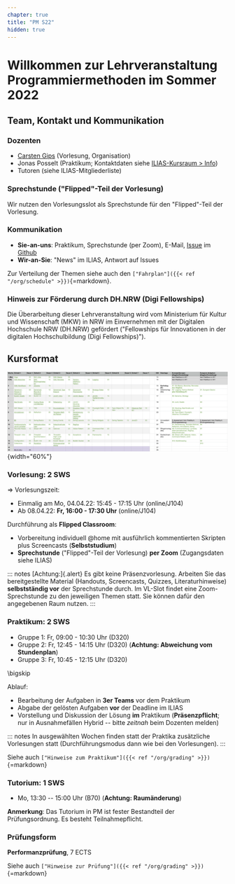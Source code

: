 ```yaml
---
chapter: true
title: "PM S22"
hidden: true
---
```



# Willkommen zur Lehrveranstaltung Programmiermethoden im Sommer 2022

## Team, Kontakt und Kommunikation

### Dozenten

-   [Carsten Gips](https://www.fh-bielefeld.de/minden/ueber-uns/personenverzeichnis/carsten-gips) (Vorlesung, Organisation)
-   Jonas Posselt (Praktikum; Kontaktdaten siehe [ILIAS-Kursraum > Info](https://www.fh-bielefeld.de/elearning/ilias.php?ref_id=1015325&cmdClass=ilinfoscreengui&cmd=showSummary&cmdNode=wr:ls:er&baseClass=ilrepositorygui#after_tabs))
-   Tutoren (siehe ILIAS-Mitgliederliste)

### Sprechstunde ("Flipped"-Teil der Vorlesung)

Wir nutzen den Vorlesungsslot als Sprechstunde für den "Flipped"-Teil der Vorlesung.

### Kommunikation

-   **Sie-an-uns**: Praktikum, Sprechstunde (per Zoom), E-Mail,
    [Issue](https://github.com/Programmiermethoden/PM-Lecture/issues/new/choose) im
    [Github](https://github.com/Programmiermethoden/PM-Lecture)
-   **Wir-an-Sie**: "News" im ILIAS, Antwort auf Issues

Zur Verteilung der Themen siehe auch den `["Fahrplan"]({{< ref "/org/schedule" >}})`{=markdown}.

### Hinweis zur Förderung durch DH.NRW (Digi Fellowships)

Die Überarbeitung dieser Lehrveranstaltung wird vom Ministerium für Kultur und
Wissenschaft (MKW) in NRW im Einvernehmen mit der Digitalen Hochschule NRW (DH.NRW)
gefördert ("Fellowships für Innovationen in der digitalen Hochschulbildung
(Digi Fellowships)").


## Kursformat

![](images/fahrplan.png){width="60%"}

### Vorlesung: 2 SWS

=> Vorlesungszeit:
*   Einmalig am Mo, 04.04.22: 15:45 - 17:15 Uhr (online/J104)
*   Ab 08.04.22: **Fr, 16:00 - 17:30 Uhr**  (online/J104)

Durchführung als **Flipped Classroom**:
*   Vorbereitung individuell \@home mit ausführlich kommentierten Skripten plus
    Screencasts (**Selbststudium**)
*   **Sprechstunde** ("Flipped"-Teil der Vorlesung) **per Zoom** (Zugangsdaten siehe ILIAS)

::: notes
[Achtung:]{.alert} Es gibt keine Präsenzvorlesung. Arbeiten Sie das bereitgestellte Material
(Handouts, Screencasts, Quizzes, Literaturhinweise) **selbstständig vor** der Sprechstunde
durch. Im VL-Slot findet eine Zoom-Sprechstunde zu den jeweiligen Themen statt. Sie können
dafür den angegebenen Raum nutzen.
:::

### Praktikum: 2 SWS

*   Gruppe 1: Fr, 09:00 - 10:30 Uhr (D320)
*   Gruppe 2: Fr, 12:45 - 14:15 Uhr (D320) (**Achtung: Abweichung vom Stundenplan**)
*   Gruppe 3: Fr, 10:45 - 12:15 Uhr (D320)

\bigskip

Ablauf:
-   Bearbeitung der Aufgaben in **3er Teams** vor dem Praktikum
-   Abgabe der gelösten Aufgaben **vor** der Deadline im ILIAS
-   Vorstellung und Diskussion der Lösung **im** Praktikum (**Präsenzpflicht**;
    nur in Ausnahmefällen Hybrid -- bitte _zeitnah_ beim Dozenten melden)

::: notes
In ausgewählten Wochen finden statt der Praktika zusätzliche Vorlesungen statt
(Durchführungsmodus dann wie bei den Vorlesungen).
:::

Siehe auch `["Hinweise zum Praktikum"]({{< ref "/org/grading" >}})`{=markdown}

### Tutorium: 1 SWS

-   Mo, 13:30 -- 15:00 Uhr (B70) (**Achtung: Raumänderung**)

**Anmerkung**: Das Tutorium in PM ist fester Bestandteil der Prüfungsordnung. Es besteht Teilnahmepflicht.

### Prüfungsform

**Performanzprüfung**, 7 ECTS

Siehe auch `["Hinweise zur Prüfung"]({{< ref "/org/grading" >}})`{=markdown}
